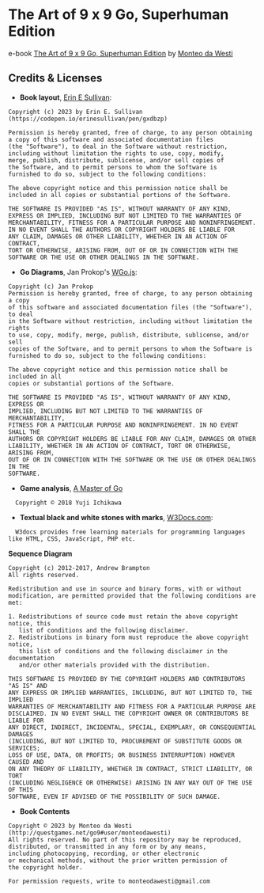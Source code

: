 # The Art of 9 x 9 Go, Superhuman Edition
e-book [The Art of 9 x 9 Go, Superhuman Edition](https://9x9go.github.io/superhuman/icover.html) 
by [Monteo da Westi](http://questgames.net/go9#user/monteodawesti)  

## Credits & Licenses
- __Book layout__, [Erin E Sullivan](https://codepen.io/erinesullivan/pen/gxdbzp): 
```
Copyright (c) 2023 by Erin E. Sullivan (https://codepen.io/erinesullivan/pen/gxdbzp)

Permission is hereby granted, free of charge, to any person obtaining
a copy of this software and associated documentation files
(the "Software"), to deal in the Software without restriction,
including without limitation the rights to use, copy, modify,
merge, publish, distribute, sublicense, and/or sell copies of
the Software, and to permit persons to whom the Software is
furnished to do so, subject to the following conditions:

The above copyright notice and this permission notice shall be
included in all copies or substantial portions of the Software.

THE SOFTWARE IS PROVIDED "AS IS", WITHOUT WARRANTY OF ANY KIND,
EXPRESS OR IMPLIED, INCLUDING BUT NOT LIMITED TO THE WARRANTIES OF
MERCHANTABILITY, FITNESS FOR A PARTICULAR PURPOSE AND NONINFRINGEMENT.
IN NO EVENT SHALL THE AUTHORS OR COPYRIGHT HOLDERS BE LIABLE FOR
ANY CLAIM, DAMAGES OR OTHER LIABILITY, WHETHER IN AN ACTION OF CONTRACT,
TORT OR OTHERWISE, ARISING FROM, OUT OF OR IN CONNECTION WITH THE
SOFTWARE OR THE USE OR OTHER DEALINGS IN THE SOFTWARE.
```
  
- __Go Diagrams__, Jan Prokop's [WGo.js](http://wgo.waltheri.net/): 
```
Copyright (c) Jan Prokop
Permission is hereby granted, free of charge, to any person obtaining a copy
of this software and associated documentation files (the "Software"), to deal
in the Software without restriction, including without limitation the rights
to use, copy, modify, merge, publish, distribute, sublicense, and/or sell
copies of the Software, and to permit persons to whom the Software is
furnished to do so, subject to the following conditions:

The above copyright notice and this permission notice shall be included in all
copies or substantial portions of the Software.

THE SOFTWARE IS PROVIDED "AS IS", WITHOUT WARRANTY OF ANY KIND, EXPRESS OR
IMPLIED, INCLUDING BUT NOT LIMITED TO THE WARRANTIES OF MERCHANTABILITY,
FITNESS FOR A PARTICULAR PURPOSE AND NONINFRINGEMENT. IN NO EVENT SHALL THE
AUTHORS OR COPYRIGHT HOLDERS BE LIABLE FOR ANY CLAIM, DAMAGES OR OTHER
LIABILITY, WHETHER IN AN ACTION OF CONTRACT, TORT OR OTHERWISE, ARISING FROM,
OUT OF OR IN CONNECTION WITH THE SOFTWARE OR THE USE OR OTHER DEALINGS IN THE
SOFTWARE.
```
- __Game analysis__, [A Master of Go](https://new3rs.github.io/a_master_of_go/index.html)
```
  Copyright © 2018 Yuji Ichikawa
```
- __Textual black and white stones with marks__, [W3Docs.com](https://www.w3docs.com/snippets/css/how-to-add-a-circle-around-a-number-in-css.html):
```
  W3docs provides free learning materials for programming languages
like HTML, CSS, JavaScript, PHP etc.
```
__Sequence Diagram__

```
Copyright (c) 2012-2017, Andrew Brampton
All rights reserved.

Redistribution and use in source and binary forms, with or without
modification, are permitted provided that the following conditions are met: 

1. Redistributions of source code must retain the above copyright notice, this
   list of conditions and the following disclaimer. 
2. Redistributions in binary form must reproduce the above copyright notice,
   this list of conditions and the following disclaimer in the documentation
   and/or other materials provided with the distribution. 

THIS SOFTWARE IS PROVIDED BY THE COPYRIGHT HOLDERS AND CONTRIBUTORS "AS IS" AND
ANY EXPRESS OR IMPLIED WARRANTIES, INCLUDING, BUT NOT LIMITED TO, THE IMPLIED
WARRANTIES OF MERCHANTABILITY AND FITNESS FOR A PARTICULAR PURPOSE ARE
DISCLAIMED. IN NO EVENT SHALL THE COPYRIGHT OWNER OR CONTRIBUTORS BE LIABLE FOR
ANY DIRECT, INDIRECT, INCIDENTAL, SPECIAL, EXEMPLARY, OR CONSEQUENTIAL DAMAGES
(INCLUDING, BUT NOT LIMITED TO, PROCUREMENT OF SUBSTITUTE GOODS OR SERVICES;
LOSS OF USE, DATA, OR PROFITS; OR BUSINESS INTERRUPTION) HOWEVER CAUSED AND
ON ANY THEORY OF LIABILITY, WHETHER IN CONTRACT, STRICT LIABILITY, OR TORT
(INCLUDING NEGLIGENCE OR OTHERWISE) ARISING IN ANY WAY OUT OF THE USE OF THIS
SOFTWARE, EVEN IF ADVISED OF THE POSSIBILITY OF SUCH DAMAGE.

```
- __Book Contents__ 
```
Copyright © 2023 by Monteo da Westi (http://questgames.net/go9#user/monteodawesti)
All rights reserved. No part of this repository may be reproduced,
distributed, or transmitted in any form or by any means,
including photocopying, recording, or other electronic
or mechanical methods, without the prior written permission of
the copyright holder.

For permission requests, write to monteodawesti@gmail.com
```
  
